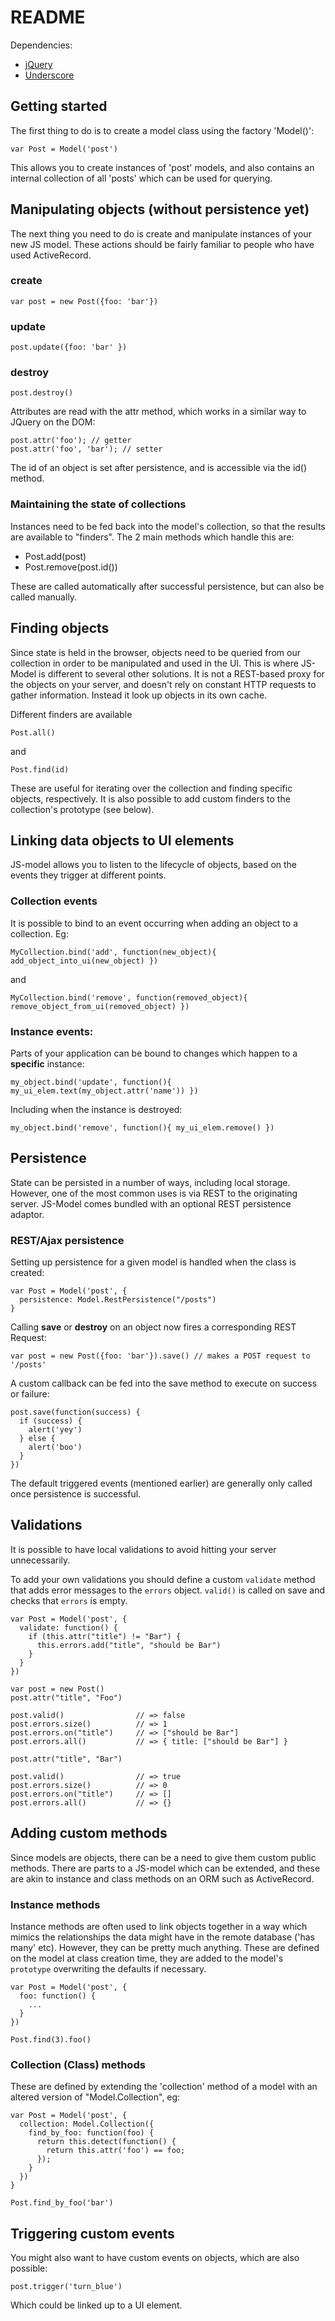 # README

Dependencies:

 * [jQuery](http://jquery.com/)
 * [Underscore](http://documentcloud.github.com/underscore/)

## Getting started

The first thing to do is to create a model class using the factory 'Model()':

    var Post = Model('post')

This allows you to create instances of 'post' models, and also contains an internal collection of all 'posts' which can be used for querying.

## Manipulating objects (without persistence yet)

The next thing you need to do is create and manipulate instances of your new JS model. These actions should be fairly familiar to people who have used ActiveRecord.

### create 

    var post = new Post({foo: 'bar'}) 

### update

    post.update({foo: 'bar' })

### destroy 

    post.destroy()

Attributes are read with the attr method, which works in a similar way to JQuery on the DOM:

    post.attr('foo'); // getter
    post.attr('foo', 'bar'); // setter

The id of an object is set after persistence, and is accessible via the id() method.

### Maintaining the state of collections

Instances need to be fed back into the model's collection, so that the results are available to "finders". The 2 main methods which handle this are:

* Post.add(post)
* Post.remove(post.id())

These are called automatically after successful persistence, but can also be called manually.

## Finding objects

Since state is held in the browser, objects need to be queried from our collection in order to be manipulated and used in the UI. This is where JS-Model is different to several other solutions. It is not a REST-based proxy for the objects on your server, and doesn't rely on constant HTTP requests to gather information. Instead it look up objects in its own cache. 

Different finders are available

    Post.all() 

and 

    Post.find(id)

These are useful for iterating over the collection and finding specific objects, respectively. It is also possible to add custom finders to the collection's prototype (see below).

## Linking data objects to UI elements

JS-model allows you to listen to the lifecycle of objects, based on the events they trigger at different points.

### Collection events

It is possible to bind to an event occurring when adding an object to a collection. Eg:

    MyCollection.bind('add', function(new_object){ add_object_into_ui(new_object) })

and 

    MyCollection.bind('remove', function(removed_object){ remove_object_from_ui(removed_object) })

### Instance events:

Parts of your application can be bound to changes which happen to a __specific__ instance:

    my_object.bind('update', function(){ my_ui_elem.text(my_object.attr('name')) })

Including when the instance is destroyed:

    my_object.bind('remove', function(){ my_ui_elem.remove() })

## Persistence 

State can be persisted in a number of ways, including local storage. However, one of the most common uses is via REST to the originating server. JS-Model comes bundled with an optional REST persistence adaptor.

### REST/Ajax persistence

Setting up persistence for a given model is handled when the class is created: 

    var Post = Model('post', {
      persistence: Model.RestPersistence("/posts")
    }

Calling __save__ or __destroy__ on an object now fires a corresponding REST Request:

    var post = new Post({foo: 'bar'}).save() // makes a POST request to '/posts'

A custom callback can be fed into the save method to execute on success or failure:

    post.save(function(success) {
      if (success) {
        alert('yey')
      } else {
        alert('boo')
      }
    })

The default triggered events (mentioned earlier) are generally only called once persistence is successful.

## Validations

It is possible to have local validations to avoid hitting your server unnecessarily.

To add your own validations you should define a custom `validate` method that adds error messages to the `errors` object. `valid()` is called on save and checks that `errors` is empty.

    var Post = Model('post', {
      validate: function() {
        if (this.attr("title") != "Bar") {
          this.errors.add("title", "should be Bar")
        }
      }
    })

    var post = new Post()
    post.attr("title", "Foo")

    post.valid()                // => false
    post.errors.size()          // => 1
    post.errors.on("title")     // => ["should be Bar"]
    post.errors.all()           // => { title: ["should be Bar"] }

    post.attr("title", "Bar")

    post.valid()                // => true
    post.errors.size()          // => 0
    post.errors.on("title")     // => []
    post.errors.all()           // => {}

## Adding custom methods

Since models are objects, there can be a need to give them custom public methods. There are parts to a JS-model which can be extended, and these are akin to instance and class methods on an ORM such as ActiveRecord.

### Instance methods

Instance methods are often used to link objects together in a way which mimics the relationships the data might have in the remote database ('has many' etc). However, they can be pretty much anything. These are defined on the model at class creation time, they are added to the model's `prototype` overwriting the defaults if necessary.

    var Post = Model('post', {
      foo: function() {
        ...
      }
    })

    Post.find(3).foo()

### Collection (Class) methods

These are defined by extending the 'collection' method of a model with an altered version of "Model.Collection", eg:

    var Post = Model('post', {
      collection: Model.Collection({
        find_by_foo: function(foo) {
          return this.detect(function() {
            return this.attr('foo') == foo;
          });
        }
      })
    }

    Post.find_by_foo('bar')


## Triggering custom events

You might also want to have custom events on objects, which are also possible:

    post.trigger('turn_blue')

Which could be linked up to a UI element.

